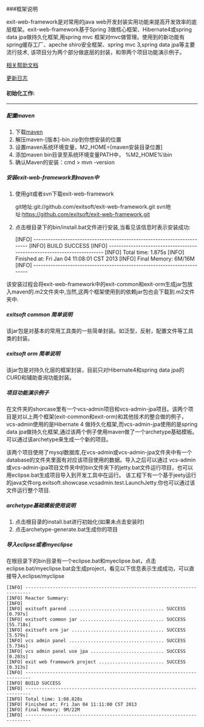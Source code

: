 ###框架说明


exit-web-framework是对常用的java web开发封装实用功能来提高开发效率的底层框架。exit-web-framework基于Spring 3做核心框架、Hibernate4或spring data jpa做持久化框架,用spring mvc 框架对mvc做管理。使用到的新功能有spring缓存工厂、apeche shiro安全框架、spring mvc 3,spring data jpa等主要流行技术, 该项目分为两个部分做底层的封装，和带两个项目功能演示例子。

[相关帮助文档](https://github.com/exitsoft/exit-web-framework/wiki)

[更新日志](https://github.com/exitsoft/exit-web-framework/wiki/%E6%9B%B4%E6%96%B0%E6%97%A5%E5%BF%97)

#### 初始化工作:

***

##### 配置maven

1. 下载[maven](http://maven.apache.org/download.html)
1. 解压maven-[版本]-bin.zip到你想安装的位置
1. 设置maven系统环境变量，M2_HOME=[maven安装目录位置]
1. 添加maven bin目录至系统环境变量PATH中， %M2_HOME%\bin
1. 确认Maven的安装：cmd > mvn -version

##### 安装exit-web-framework到maven中

1. 使用git或者svn下载exit-web-framework

    git地址:git://github.com/exitsoft/exit-web-framework.git
    svn地址:https://github.com/exitsoft/exit-web-framework.git

1. 点击根目录下的bin/install.bat文件进行安装,当看见该信息时表示安装成功:

    [INFO] ------------------------------------------------------------------------
    [INFO] BUILD SUCCESS
    [INFO] ------------------------------------------------------------------------
    [INFO] Total time: 1.875s
    [INFO] Finished at: Fri Jan 04 11:08:01 CST 2013
    [INFO] Final Memory: 6M/16M
    [INFO] ------------------------------------------------------------------------

该安装过程会将exit-web-framework中的exit-common和exit-orm生成jar包放入maven的.m2文件夹中,当然,这两个框架使用到的依赖jar包也会下载到.m2文件夹中.


##### exitsoft common 简单说明

该jar包是对基本的常用工具类的一些简单封装。如泛型，反射，配置文件等工具类的封装。

##### exitsoft orm 简单说明

该jar包是对持久化层的框架封装，目前只对Hibernate4和spring data jpa的CURD和辅助查询功能封装。

##### 项目功能演示例子

在文件夹的shorcase里有一个vcs-admin项目和vcs-admin-jpa项目。该两个项目是对以上两个框架(exit-common和exit-orm)和其他技术的整合做的例子，vcs-admin使用的是Hibernate 4 做持久化框架,而vcs-admin-jpa使用的是spring data jpa做持久化框架,通过该两个例子使用maven做了一个archetype基础模板。可以通过该archetype来生成一个新的项目。

该两个项目使用了mysql数据库,在vcs-admin或vcs-admin-jpa文件夹中有一个database的文件夹里面有对应该项目使用的数据。导入之后可以通过
vcs-admin或vcs-admin-jpa项目文件夹中的bin文件夹下的jetty.bat文件运行项目，也可以用eclipse.bat生成项目导入到开发工具中在运行。
该工程下有一个基于jeety运行的java文件org.exitsoft.showcase.vcsadmin.test.LaunchJetty.你也可以通过该文件运行整个项目.

##### archetype基础模板使用说明
1. 点击根目录的install.bat进行初始化(如果未点击安装时)
1. 点击archetype-generate.bat生成你的项目

##### 导入eclipse或者myeclipse
在根目录下的bin目录有一个eclipse.bat和myeclipse.bat，点击eclipse.bat/myeclipse.bat会生成project，看见以下信息表示生成成功，可以直接导入eclipse/myclipse

    [INFO] ------------------------------------------------------------------------
    [INFO] Reactor Summary:
    [INFO]
    [INFO] exitsoft parend ................................... SUCCESS [0.797s]
    [INFO] exitsoft common jar ............................... SUCCESS [55.718s]
    [INFO] exitsoft orm jar .................................. SUCCESS [5.579s]
    [INFO] vcs admin panel ................................... SUCCESS [5.734s]
    [INFO] vcs admin panel use jpa ........................... SUCCESS [0.203s]
    [INFO] exit web framework project ........................ SUCCESS [0.313s]
    [INFO] ------------------------------------------------------------------------
    [INFO] BUILD SUCCESS
    [INFO] ------------------------------------------------------------------------
    [INFO] Total time: 1:08.828s
    [INFO] Finished at: Fri Jan 04 11:11:00 CST 2013
    [INFO] Final Memory: 9M/22M
    [INFO] ------------------------------------------------------------------------
